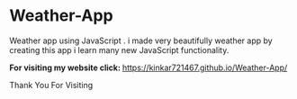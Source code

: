 # Weather-App
Weather app using JavaScript . i made very beautifully weather app by creating this app i learn many new JavaScript functionality. 

<b>For visiting my website click: </b>https://kinkar721467.github.io/Weather-App/

Thank You For Visiting
